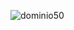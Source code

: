 <p><img align="center" src="https://github-readme-streak-stats.herokuapp.com/?user=dominio50&" alt="dominio50" /></p>

